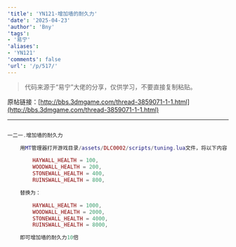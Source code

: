 ```yaml
---
'title': 'YN121-增加墙的耐久力'
'date': '2025-04-23'
'author': 'Bny'
'tags':
- '易宁'
'aliases':
- 'YN121'
'comments': false
'url': '/p/517/'
---
```


> 代码来源于“易宁”大佬的分享，仅供学习，不要直接复制粘贴。

原帖链接：[http://bbs.3dmgame.com/thread-3859071-1-1.html](http://bbs.3dmgame.com/thread-3859071-1-1.html)

---

```lua  

一二一.增加墙的耐久力

	用MT管理器打开游戏目录/assets/DLC0002/scripts/tuning.lua文件，将以下内容：

		HAYWALL_HEALTH = 100,
		WOODWALL_HEALTH = 200,
		STONEWALL_HEALTH = 400,
		RUINSWALL_HEALTH = 800,

	替换为：

		HAYWALL_HEALTH = 1000,
		WOODWALL_HEALTH = 2000,
		STONEWALL_HEALTH = 4000,
		RUINSWALL_HEALTH = 8000,

	即可增加墙的耐久力10倍

```  

